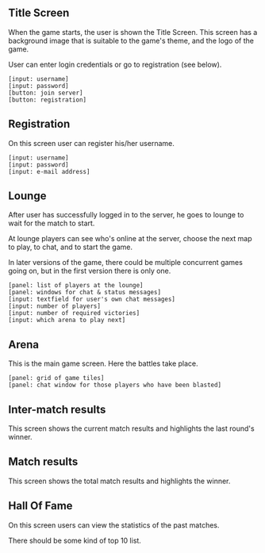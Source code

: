 ## Title Screen ##

When the game starts, the user is shown the Title Screen. This screen has a background image that is suitable to the game's theme, and the logo of the game.

User can enter login credentials or go to registration (see below).

```
[input: username]
[input: password]
[button: join server]
[button: registration]
```

## Registration ##

On this screen user can register his/her username.

```
[input: username]
[input: password]
[input: e-mail address]
```

## Lounge ##

After user has successfully logged in to the server, he goes to lounge to wait for the match to start.

At lounge players can see who's online at the server, choose the next map to play, to chat, and to start the game.

In later versions of the game, there could be multiple concurrent games going on, but in the first version there is only one.

```
[panel: list of players at the lounge]
[panel: windows for chat & status messages]
[input: textfield for user's own chat messages]
[input: number of players]
[input: number of required victories]
[input: which arena to play next]
```

## Arena ##

This is the main game screen. Here the battles take place.

```
[panel: grid of game tiles]
[panel: chat window for those players who have been blasted]
```

## Inter-match results ##

This screen shows the current match results and highlights the last round's winner.

## Match results ##

This screen shows the total match results and highlights the winner.

## Hall Of Fame ##

On this screen users can view the statistics of the past matches.

There should be some kind of top 10 list.